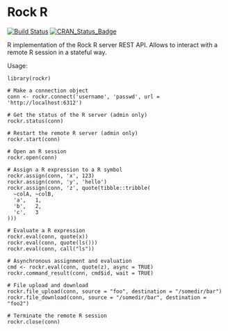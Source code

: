 # Rock R

[![Build Status](https://travis-ci.com/obiba/rockr.svg?branch=master)](https://travis-ci.com/obiba/rockr)
[![CRAN_Status_Badge](http://www.r-pkg.org/badges/version/rockr)](https://cran.r-project.org/package=rockr)

R implementation of the Rock R server REST API. Allows to interact with a remote R session
in a stateful way.

Usage:

```
library(rockr)

# Make a connection object
conn <- rockr.connect('username', 'passwd', url = 'http://localhost:6312')

# Get the status of the R server (admin only)
rockr.status(conn)

# Restart the remote R server (admin only)
rockr.start(conn)

# Open an R session
rockr.open(conn)

# Assign a R expression to a R symbol
rockr.assign(conn, 'x', 123)
rockr.assign(conn, 'y', 'hello')
rockr.assign(conn, 'z', quote(tibble::tribble(
  ~colA, ~colB,
  'a',   1,
  'b',   2,
  'c',   3
)))

# Evaluate a R expression
rockr.eval(conn, quote(x))
rockr.eval(conn, quote(ls()))
rockr.eval(conn, call("ls"))

# Asynchronous assignment and evaluation
cmd <- rockr.eval(conn, quote(z), async = TRUE)
rockr.command_result(conn, cmd$id, wait = TRUE)

# File upload and download
rockr.file_upload(conn, source = "foo", destination = "/somedir/bar")
rockr.file_download(conn, source = "/somedir/bar", destination = "foo2")

# Terminate the remote R session
rockr.close(conn)
```

